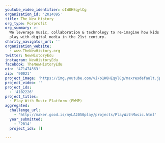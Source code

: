 ```yaml
---
youtube_video_identifier: o1W8HEqylCg
organization_id: '2014095'
title: The New History
org_type: Forprofit
org_summary: >-
  We leverage music, collaboration & technology to re-imagine how kids learn &
  play with digital media in the 21st century.
charity_navigator_url: ''
organization_website:
  - www.TheNewHistory.org
twitter: NewHistoryEdu
instagram: NewHistoryEdu
facebook: TheNewHistoryEdu
ein: '471474363'
zip: '90021'
project_image: 'https://img.youtube.com/vi/o1W8HEqylCg/maxresdefault.jpg'
project_video: ''
project_ids:
  - '4102226'
project_titles:
  - Play With Music Platform (PWMP)
aggregated:
  challenge_url:
    - 'http://maker.good.is/myLA2050play/projects/PlayWithMusic.html'
  year_submitted:
    - '2014'
  project_ids: []

---
```

